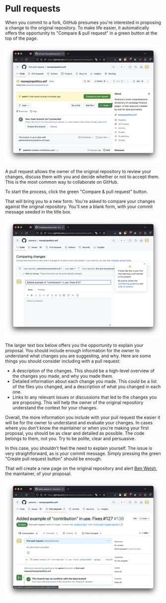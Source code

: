 # Pull requests

When you commit to a fork, GitHub presumes you're interested in proposing a change to the original repository. To make life easier, it automatically offers the opportunity to "Compare & pull request" in  a green button at the top of the page.

![Fork](_static/img/fork.png)

A pull request allows the owner of the original repository to review your changes, discuss them with you and decide whether or not to accept them. This is the most common way to collaborate on GitHub.

To start the process, click the green "Compare & pull request" button.

That will bring you to a new form. You're asked to compare your changes against the original repository. You'll see a blank form, with your commit message seeded in the title box.

![A blank pull request](_static/img/blank-pr.png)

The larger text box below offers you the opportunity to explain your proposal. You should include enough information for the owner to understand what changes you are suggesting, and why. Here are some things you should consider including with a pull request:

* A description of the changes. This should be a high-level overview of the changes you made, and why you made them.
* Detailed information about each change you made. This could be a list of the files you changed, and a description of what you changed in each one.
* Links to any relevant issues or discussions that led to the changes you are proposing. This will help the owner of the original repository understand the context for your changes.

Overall, the more information you include with your pull request the easier it will be for the owner to understand and evaluate your changes. In cases where you don't know the maintainer or when you're making your first proposal, you should be as clear and detailed as possible. The code belongs to them, not you. Try to be polite, clear and persuasive.

In this case, you shouldn't feel the need to explain yourself. The issue is very straightforward, as is your commit message. Simply pressing the green "Create pull request button" should be enough.

That will create a new page on the original repository and alert [Ben Welsh](https://palewi.re/who-is-ben-welsh/), the maintainer, of your proposal.

![Pull request](_static/img/pr.png)
